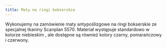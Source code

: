 ```yaml
---
title: Maty na ringi bokserskie
---
```


Wykonujemy na zamówienie maty antypoślizgowe na ringi bokserskie ze specjalnej
tkaniny Scanplan 5570. Materiał występuje standardowo w kolorze niebieskim , ale
dostępne są również kolory czarny, pomarańczowy i czerwony.
